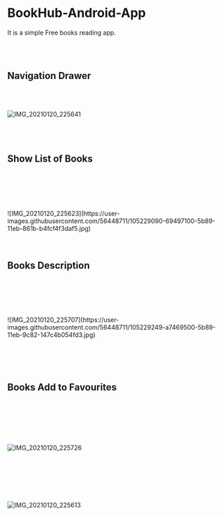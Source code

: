 # BookHub-Android-App

It is a simple Free books reading app.

<br>
<br>
<h2>Navigation Drawer</h2>
<br>
<br>

![IMG_20210120_225641](https://user-images.githubusercontent.com/56448711/105228755-f3dda080-5b88-11eb-8ccb-5f88e78c22aa.jpg) 
<br>
<br>
<br>
<br>

<h2>Show List of Books</h2>
<br>
<br>
<br>
<br>
<br>
![IMG_20210120_225623](https://user-images.githubusercontent.com/56448711/105229090-69497100-5b89-11eb-861b-b4fcf4f3daf5.jpg)

<br>
<br>
<br>
<h2>Books Description</h2>
<br>
<br>
<br>
<br>
<br>
![IMG_20210120_225707](https://user-images.githubusercontent.com/56448711/105229249-a7469500-5b89-11eb-9c82-147c4b054fd3.jpg)

<br>
<br>
<br>
<br>
<br>

<h2>Books Add to Favourites</h2>

<br>
<br>
<br>
<br>
<br>

![IMG_20210120_225726](https://user-images.githubusercontent.com/56448711/105229320-c6ddbd80-5b89-11eb-8956-db8184fb1534.jpg)

<br>
<br>
<br>
<br>
<br>

![IMG_20210120_225613](https://user-images.githubusercontent.com/56448711/105229412-e70d7c80-5b89-11eb-975e-285cd453742e.jpg)
